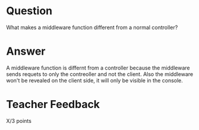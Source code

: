 # Question

What makes a middleware function different from a normal controller?

# Answer

A middleware function is differnt from a controller because the middleware sends requets to only the contreoller and not the client. Also the middleware won't be revealed on the client side, it will only be visible in the console.

# Teacher Feedback

X/3 points
